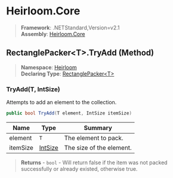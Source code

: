 # Heirloom.Core

> **Framework**: .NETStandard,Version=v2.1  
> **Assembly**: [Heirloom.Core][0]

## RectanglePacker\<T>.TryAdd (Method)

> **Namespace**: [Heirloom][0]  
> **Declaring Type**: [RectanglePacker\<T>][1]

### TryAdd(T, IntSize)

Attempts to add an element to the collection.

```cs
public bool TryAdd(T element, IntSize itemSize)
```

| Name     | Type         | Summary                  |
|----------|--------------|--------------------------|
| element  | `T`          | The element to pack.     |
| itemSize | [IntSize][2] | The size of the element. |

> **Returns** - `bool` - Will return false if the item was not packed successfully or already existed, otherwise true.

[0]: ../../../Heirloom.Core.md
[1]: ../RectanglePacker[T].md
[2]: ../IntSize.md

